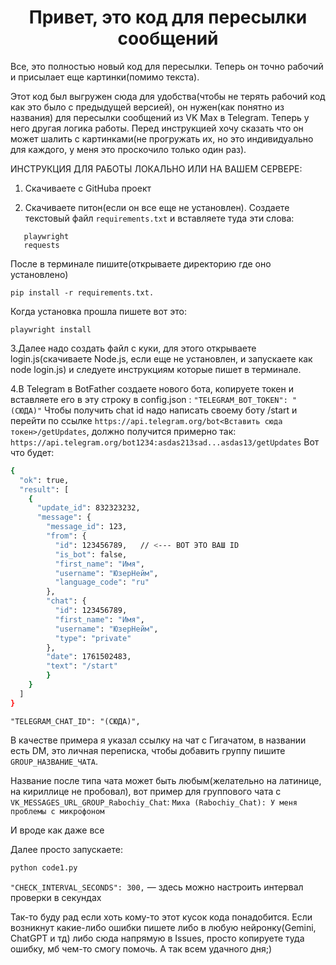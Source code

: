 <h1 align="center">Привет, это код для пересылки сообщений</h1>
Все, это полностью новый код для пересылки. Теперь он точно рабочий и присылает еще картинки(помимо текста).


Этот код был выгружен сюда для удобства(чтобы не терять рабочий код как это было с предыдущей версией), он нужен(как понятно из названия) для пересылки сообщений из VK Max в Telegram. Теперь у него другая логика работы.
Перед инструкцией хочу сказать что он может шалить с картинками(не прогружать их, но это индивидуально для каждого, у меня это проскочило только один раз).

ИНСТРУКЦИЯ ДЛЯ РАБОТЫ ЛОКАЛЬНО ИЛИ НА ВАШЕМ СЕРВЕРЕ:
1. Скачиваете с GitHubа проект
   
2. Скачиваете питон(если он все еще не установлен).
   Cоздаете текстовый файл `requirements.txt` и вставляете туда эти слова:
```
   playwright
   requests
```

После в терминале пишите(открываете директорию где оно установлено)

```pip install -r requirements.txt.```

Когда установка прошла пишете вот это:  

```
playwright install
```

3.Далее надо создать файл с куки, для этого открываете login.js(скачиваете Node.js, если еще не установлен, и запускаете как node login.js) и следуете инструкциям которые пишет в терминале.

4.В Telegram в BotFather создаете нового бота, копируете токен и вставляете его в эту строку в config.json :
`
"TELEGRAM_BOT_TOKEN": "(СЮДА)"
`
Чтобы получить chat id надо написать своему боту /start и перейти по ссылке `https://api.telegram.org/bot<Вставить сюда токен>/getUpdates`, должно получится примерно так: `https://api.telegram.org/bot1234:asdas213sad...asdas13/getUpdates`
Вот что будет:
```bash
{
  "ok": true,
  "result": [
    {
      "update_id": 832323232,
      "message": {
        "message_id": 123,
        "from": {
          "id": 123456789,   // <--- ВОТ ЭТО ВАШ ID
          "is_bot": false,
          "first_name": "Имя",
          "username": "ЮзерНейм",
          "language_code": "ru"
        },
        "chat": {
          "id": 123456789,
          "first_name": "Имя",
          "username": "ЮзерНейм",
          "type": "private"
        },
        "date": 1761502483,
        "text": "/start"
        }
    }
  ]
}
```

`"TELEGRAM_CHAT_ID": "(СЮДА)",`

В качестве примера я указал ссылку на чат с Гигачатом, в названии есть DM, это личная переписка, чтобы добавить группу пишите `GROUP_НАЗВАНИЕ_ЧАТА`.

Название после типа чата может быть любым(желательно на латинице, на кириллице не пробовал), вот пример для группового чата c `VK_MESSAGES_URL_GROUP_Rabochiy_Chat`:
`
Миха (Rabochiy_Chat):
У меня проблемы с микрофоном
`

И вроде как даже все

Далее просто запускаете:
```Python
python code1.py
```

`"CHECK_INTERVAL_SECONDS": 300,` — здесь можно настроить интервал проверки в секундах

Так-то буду рад если хоть кому-то этот кусок кода понадобится.
Если возникнут какие-либо ошибки пишете либо в любую нейронку(Gemini, ChatGPT и тд) либо сюда напрямую в Issues, просто копируете туда ошибку, мб чем-то смогу помочь.
А так всем удачного дня;)
